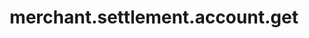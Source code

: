 ---
layout: SpecialLayout
title: merchant.settlement.account.get
description: Endpoint description...
api: merchant
schema: merchant.settlement.account
operationId: merchant.settlement.account.get
operation: get
method: get
authLevel: SECRET
authRoles: Any
---